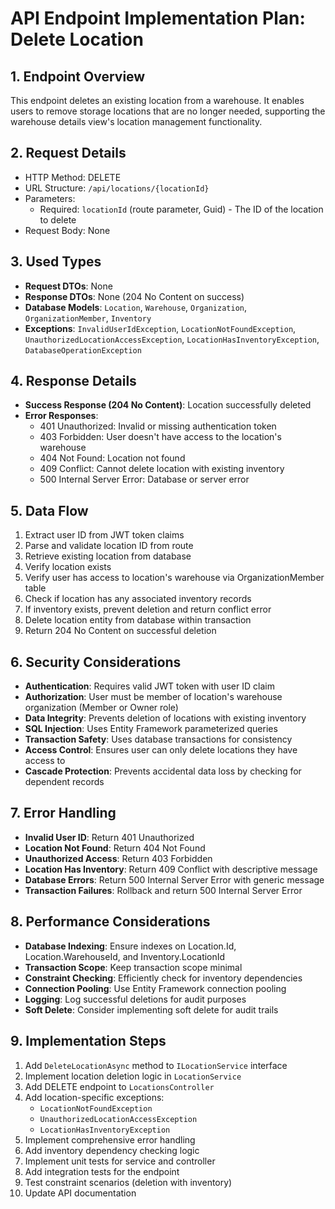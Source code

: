 # API Endpoint Implementation Plan: Delete Location

## 1. Endpoint Overview
This endpoint deletes an existing location from a warehouse. It enables users to remove storage locations that are no longer needed, supporting the warehouse details view's location management functionality.

## 2. Request Details
- HTTP Method: DELETE
- URL Structure: `/api/locations/{locationId}`
- Parameters:
  - Required: `locationId` (route parameter, Guid) - The ID of the location to delete
- Request Body: None

## 3. Used Types
- **Request DTOs**: None
- **Response DTOs**: None (204 No Content on success)
- **Database Models**: `Location`, `Warehouse`, `Organization`, `OrganizationMember`, `Inventory`
- **Exceptions**: `InvalidUserIdException`, `LocationNotFoundException`, `UnauthorizedLocationAccessException`, `LocationHasInventoryException`, `DatabaseOperationException`

## 4. Response Details
- **Success Response (204 No Content)**: Location successfully deleted
- **Error Responses**:
  - 401 Unauthorized: Invalid or missing authentication token
  - 403 Forbidden: User doesn't have access to the location's warehouse
  - 404 Not Found: Location not found
  - 409 Conflict: Cannot delete location with existing inventory
  - 500 Internal Server Error: Database or server error

## 5. Data Flow
1. Extract user ID from JWT token claims
2. Parse and validate location ID from route
3. Retrieve existing location from database
4. Verify location exists
5. Verify user has access to location's warehouse via OrganizationMember table
6. Check if location has any associated inventory records
7. If inventory exists, prevent deletion and return conflict error
8. Delete location entity from database within transaction
9. Return 204 No Content on successful deletion

## 6. Security Considerations
- **Authentication**: Requires valid JWT token with user ID claim
- **Authorization**: User must be member of location's warehouse organization (Member or Owner role)
- **Data Integrity**: Prevents deletion of locations with existing inventory
- **SQL Injection**: Uses Entity Framework parameterized queries
- **Transaction Safety**: Uses database transactions for consistency
- **Access Control**: Ensures user can only delete locations they have access to
- **Cascade Protection**: Prevents accidental data loss by checking for dependent records

## 7. Error Handling
- **Invalid User ID**: Return 401 Unauthorized
- **Location Not Found**: Return 404 Not Found
- **Unauthorized Access**: Return 403 Forbidden
- **Location Has Inventory**: Return 409 Conflict with descriptive message
- **Database Errors**: Return 500 Internal Server Error with generic message
- **Transaction Failures**: Rollback and return 500 Internal Server Error

## 8. Performance Considerations
- **Database Indexing**: Ensure indexes on Location.Id, Location.WarehouseId, and Inventory.LocationId
- **Transaction Scope**: Keep transaction scope minimal
- **Constraint Checking**: Efficiently check for inventory dependencies
- **Connection Pooling**: Use Entity Framework connection pooling
- **Logging**: Log successful deletions for audit purposes
- **Soft Delete**: Consider implementing soft delete for audit trails

## 9. Implementation Steps
1. Add `DeleteLocationAsync` method to `ILocationService` interface
2. Implement location deletion logic in `LocationService`
3. Add DELETE endpoint to `LocationsController`
4. Add location-specific exceptions:
   - `LocationNotFoundException`
   - `UnauthorizedLocationAccessException`
   - `LocationHasInventoryException`
5. Implement comprehensive error handling
6. Add inventory dependency checking logic
7. Implement unit tests for service and controller
8. Add integration tests for the endpoint
9. Test constraint scenarios (deletion with inventory)
10. Update API documentation
